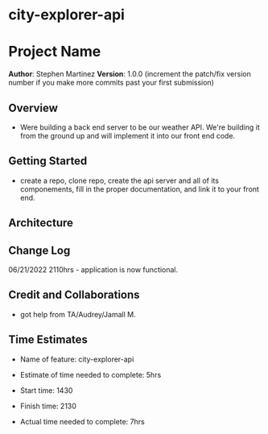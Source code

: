 # city-explorer-api

# Project Name

**Author**: Stephen Martinez
**Version**: 1.0.0 (increment the patch/fix version number if you make more commits past your first submission)

## Overview
<!-- Provide a high level overview of what this application is and why you are building it, beyond the fact that it's an assignment for this class. (i.e. What's your problem domain?) -->
* Were building a back end server to be our weather API.  We're building it from the ground up and will implement it into our front end code.

## Getting Started
<!-- What are the steps that a user must take in order to build this app on their own machine and get it running? -->
* create a repo, clone repo, create the api server and all of its componements, fill in the proper documentation, and link it to your front end.

## Architecture
<!-- Provide a detailed description of the application design. What technologies (languages, libraries, etc) you're using, and any other relevant design information. -->

## Change Log
<!-- Use this area to document the iterative changes made to your application as each feature is successfully implemented. Use time stamps. Here's an example:

01-01-2001 4:59pm - Application now has a fully-functional express server, with a GET route for the location resource. -->
06/21/2022 2110hrs - application is now functional.  

## Credit and Collaborations
<!-- Give credit (and a link) to other people or resources that helped you build this application. -->
* got help from TA/Audrey/Jamall M.

## Time Estimates

* Name of feature: city-explorer-api

* Estimate of time needed to complete: 5hrs

* Start time: 1430

* Finish time: 2130

* Actual time needed to complete: 7hrs